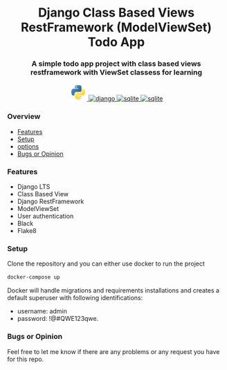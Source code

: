 <h1 align="center">Django Class Based Views RestFramework (ModelViewSet) Todo App</h1>
<h3 align="center">A simple todo app project with class based views restframework with ViewSet classess for learning</h3>
<p align="center">
<a href="https://www.python.org" target="_blank"> <img src="https://raw.githubusercontent.com/devicons/devicon/master/icons/python/python-original.svg" alt="python" width="40" height="40"/> </a>
<a href="https://www.djangoproject.com/" target="_blank"> <img src="https://user-images.githubusercontent.com/29748439/177030588-a1916efd-384b-439a-9b30-24dd24dd48b6.png" alt="django" width="40" height="40"/> </a>
<a href="https://www.django-rest-framework.org/" target="_blank"> <img src="https://www.django-rest-framework.org/img/logo.png" alt="sqlite" width="90" height="40"/> </a>
</a>
<a href="https://www.sqlite.org/" target="_blank"> <img src="https://www.vectorlogo.zone/logos/sqlite/sqlite-icon.svg" alt="sqlite" width="40" height="40"/> </a>

</p>



### Overview
- [Features](#features)
- [Setup](#setup)
- [options](#options)
- [Bugs or Opinion](#bugs-or-opinion)

### Features
- Django LTS
- Class Based View
- Django RestFramework
- ModelViewSet 
- User authentication
- Black
- Flake8


### Setup
Clone the repository and you can either use docker to run the project
```bash
docker-compose up
```

Docker will handle migrations and requirements installations and creates a default superuser with following identifications:
- username: admin
- password: !@#QWE123qwe.

### Bugs or Opinion
Feel free to let me know if there are any problems or any request you have for this repo.
